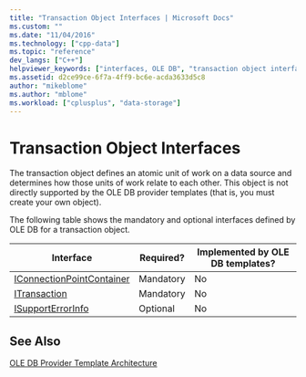 ```yaml
---
title: "Transaction Object Interfaces | Microsoft Docs"
ms.custom: ""
ms.date: "11/04/2016"
ms.technology: ["cpp-data"]
ms.topic: "reference"
dev_langs: ["C++"]
helpviewer_keywords: ["interfaces, OLE DB", "transaction object interfaces", "OLE DB, interfaces", "OLE DB providers, transaction support", "OLE DB provider templates, object interfaces", "interfaces, list of"]
ms.assetid: d2ce99ce-6f7a-4ff9-bc6e-acda3633d5c8
author: "mikeblome"
ms.author: "mblome"
ms.workload: ["cplusplus", "data-storage"]
---
```

# Transaction Object Interfaces
The transaction object defines an atomic unit of work on a data source and determines how those units of work relate to each other. This object is not directly supported by the OLE DB provider templates (that is, you must create your own object).  
  
 The following table shows the mandatory and optional interfaces defined by OLE DB for a transaction object.  
  
|Interface|Required?|Implemented by OLE DB templates?|  
|---------------|---------------|--------------------------------------|  
|[IConnectionPointContainer](http://msdn.microsoft.com/library/windows/desktop/ms683857)|Mandatory|No|  
|[ITransaction](https://msdn.microsoft.com/library/ms723053.aspx)|Mandatory|No|  
|[ISupportErrorInfo](https://msdn.microsoft.com/library/ms715816.aspx)|Optional|No|  
  
## See Also  
 [OLE DB Provider Template Architecture](../../data/oledb/ole-db-provider-template-architecture.md)